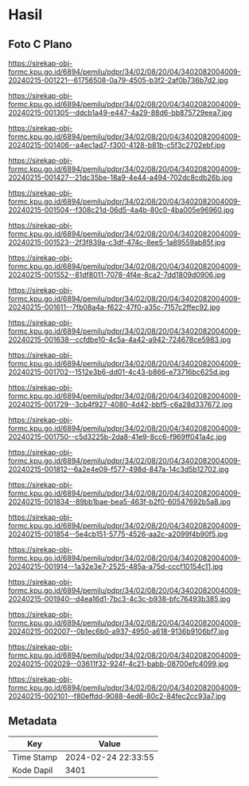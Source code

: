 # Hasil

## Foto C Plano

https://sirekap-obj-formc.kpu.go.id/6894/pemilu/pdpr/34/02/08/20/04/3402082004009-20240215-001221--61756508-0a79-4505-b3f2-2af0b736b7d2.jpg

https://sirekap-obj-formc.kpu.go.id/6894/pemilu/pdpr/34/02/08/20/04/3402082004009-20240215-001305--ddcb1a49-e447-4a29-88d6-bb875729eea7.jpg

https://sirekap-obj-formc.kpu.go.id/6894/pemilu/pdpr/34/02/08/20/04/3402082004009-20240215-001406--a4ec1ad7-f300-4128-b81b-c5f3c2702ebf.jpg

https://sirekap-obj-formc.kpu.go.id/6894/pemilu/pdpr/34/02/08/20/04/3402082004009-20240215-001427--21dc35be-18a9-4e44-a494-702dc8cdb26b.jpg

https://sirekap-obj-formc.kpu.go.id/6894/pemilu/pdpr/34/02/08/20/04/3402082004009-20240215-001504--f308c21d-06d5-4a4b-80c0-4ba005e96960.jpg

https://sirekap-obj-formc.kpu.go.id/6894/pemilu/pdpr/34/02/08/20/04/3402082004009-20240215-001523--2f3f839a-c3df-474c-8ee5-1a89559ab85f.jpg

https://sirekap-obj-formc.kpu.go.id/6894/pemilu/pdpr/34/02/08/20/04/3402082004009-20240215-001552--81df8011-7078-4f4e-8ca2-7dd1809d0906.jpg

https://sirekap-obj-formc.kpu.go.id/6894/pemilu/pdpr/34/02/08/20/04/3402082004009-20240215-001611--7fb08a4a-f622-47f0-a35c-7157c2ffec92.jpg

https://sirekap-obj-formc.kpu.go.id/6894/pemilu/pdpr/34/02/08/20/04/3402082004009-20240215-001638--ccfdbe10-4c5a-4a42-a942-724678ce5983.jpg

https://sirekap-obj-formc.kpu.go.id/6894/pemilu/pdpr/34/02/08/20/04/3402082004009-20240215-001702--1512e3b6-dd01-4c43-b866-e73716bc625d.jpg

https://sirekap-obj-formc.kpu.go.id/6894/pemilu/pdpr/34/02/08/20/04/3402082004009-20240215-001729--3cb4f927-4080-4d42-bbf5-c6a28d337672.jpg

https://sirekap-obj-formc.kpu.go.id/6894/pemilu/pdpr/34/02/08/20/04/3402082004009-20240215-001750--c5d3225b-2da8-41e9-8cc6-f969ff041a4c.jpg

https://sirekap-obj-formc.kpu.go.id/6894/pemilu/pdpr/34/02/08/20/04/3402082004009-20240215-001812--6a2e4e09-f577-498d-847a-14c3d5b12702.jpg

https://sirekap-obj-formc.kpu.go.id/6894/pemilu/pdpr/34/02/08/20/04/3402082004009-20240215-001834--89bb1bae-bea5-463f-b2f0-60547692b5a8.jpg

https://sirekap-obj-formc.kpu.go.id/6894/pemilu/pdpr/34/02/08/20/04/3402082004009-20240215-001854--5e4cb151-5775-4526-aa2c-a2099f4b90f5.jpg

https://sirekap-obj-formc.kpu.go.id/6894/pemilu/pdpr/34/02/08/20/04/3402082004009-20240215-001914--1a32e3e7-2525-485a-a75d-cccf10154c11.jpg

https://sirekap-obj-formc.kpu.go.id/6894/pemilu/pdpr/34/02/08/20/04/3402082004009-20240215-001940--d4ea16d1-7bc3-4c3c-b938-bfc76493b385.jpg

https://sirekap-obj-formc.kpu.go.id/6894/pemilu/pdpr/34/02/08/20/04/3402082004009-20240215-002007--0b1ec6b0-a937-4950-a618-9136b9106bf7.jpg

https://sirekap-obj-formc.kpu.go.id/6894/pemilu/pdpr/34/02/08/20/04/3402082004009-20240215-002029--03611f32-924f-4c21-babb-08700efc4099.jpg

https://sirekap-obj-formc.kpu.go.id/6894/pemilu/pdpr/34/02/08/20/04/3402082004009-20240215-002101--f80effdd-9088-4ed6-80c2-84fec2cc93a7.jpg


## Metadata

| Key        | Value               |
| ---------- | ------------------- |
| Time Stamp | 2024-02-24 22:33:55 |
| Kode Dapil | 3401                |



